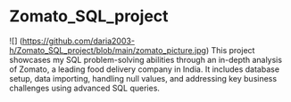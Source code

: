 # Zomato_SQL_project
![] (https://github.com/daria2003-h/Zomato_SQL_project/blob/main/zomato_picture.jpg)
This project showcases my SQL problem-solving abilities through an in-depth analysis of Zomato, a leading food delivery company in India. It includes database setup, data importing, handling null values, and addressing key business challenges using advanced SQL queries.
